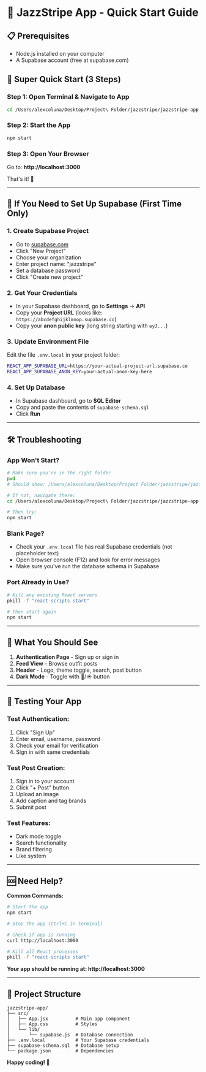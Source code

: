 # 🚀 JazzStripe App - Quick Start Guide

## 📋 Prerequisites
- Node.js installed on your computer
- A Supabase account (free at supabase.com)

## 🎯 Super Quick Start (3 Steps)

### Step 1: Open Terminal & Navigate to App
```bash
cd /Users/alexcoluna/Desktop/Project\ Folder/jazzstripe/jazzstripe-app
```

### Step 2: Start the App
```bash
npm start
```

### Step 3: Open Your Browser
Go to: **http://localhost:3000**

That's it! 🎉

---

## 🔧 If You Need to Set Up Supabase (First Time Only)

### 1. Create Supabase Project
- Go to [supabase.com](https://supabase.com)
- Click "New Project"
- Choose your organization
- Enter project name: "jazzstripe"
- Set a database password
- Click "Create new project"

### 2. Get Your Credentials
- In your Supabase dashboard, go to **Settings** → **API**
- Copy your **Project URL** (looks like: `https://abcdefghijklmnop.supabase.co`)
- Copy your **anon public key** (long string starting with `eyJ...`)

### 3. Update Environment File
Edit the file `.env.local` in your project folder:
```bash
REACT_APP_SUPABASE_URL=https://your-actual-project-url.supabase.co
REACT_APP_SUPABASE_ANON_KEY=your-actual-anon-key-here
```

### 4. Set Up Database
- In Supabase dashboard, go to **SQL Editor**
- Copy and paste the contents of `supabase-schema.sql`
- Click **Run**

---

## 🛠️ Troubleshooting

### App Won't Start?
```bash
# Make sure you're in the right folder
pwd
# Should show: /Users/alexcoluna/Desktop/Project Folder/jazzstripe/jazzstripe-app

# If not, navigate there:
cd /Users/alexcoluna/Desktop/Project\ Folder/jazzstripe/jazzstripe-app

# Then try:
npm start
```

### Blank Page?
- Check your `.env.local` file has real Supabase credentials (not placeholder text)
- Open browser console (F12) and look for error messages
- Make sure you've run the database schema in Supabase

### Port Already in Use?
```bash
# Kill any existing React servers
pkill -f "react-scripts start"

# Then start again
npm start
```

---

## 📱 What You Should See

1. **Authentication Page** - Sign up or sign in
2. **Feed View** - Browse outfit posts
3. **Header** - Logo, theme toggle, search, post button
4. **Dark Mode** - Toggle with 🌙/☀️ button

---

## 🎨 Testing Your App

### Test Authentication:
1. Click "Sign Up" 
2. Enter email, username, password
3. Check your email for verification
4. Sign in with same credentials

### Test Post Creation:
1. Sign in to your account
2. Click "+ Post" button
3. Upload an image
4. Add caption and tag brands
5. Submit post

### Test Features:
- Dark mode toggle
- Search functionality
- Brand filtering
- Like system

---

## 🆘 Need Help?

**Common Commands:**
```bash
# Start the app
npm start

# Stop the app (Ctrl+C in terminal)

# Check if app is running
curl http://localhost:3000

# Kill all React processes
pkill -f "react-scripts start"
```

**Your app should be running at: http://localhost:3000**

---

## 📁 Project Structure
```
jazzstripe-app/
├── src/
│   ├── App.jsx          # Main app component
│   ├── App.css          # Styles
│   └── lib/
│       └── supabase.js  # Database connection
├── .env.local           # Your Supabase credentials
├── supabase-schema.sql  # Database setup
└── package.json         # Dependencies
```

**Happy coding! 🎉**
